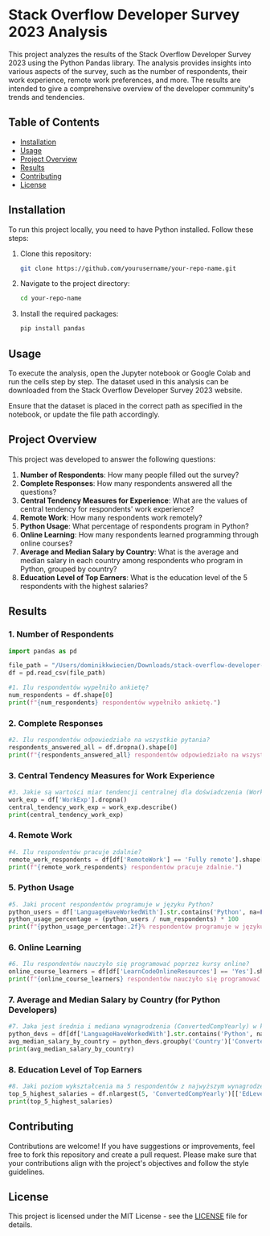 
# Stack Overflow Developer Survey 2023 Analysis

This project analyzes the results of the Stack Overflow Developer Survey 2023 using the Python Pandas library. The analysis provides insights into various aspects of the survey, such as the number of respondents, their work experience, remote work preferences, and more. The results are intended to give a comprehensive overview of the developer community's trends and tendencies.

## Table of Contents

- [Installation](#installation)
- [Usage](#usage)
- [Project Overview](#project-overview)
- [Results](#results)
- [Contributing](#contributing)
- [License](#license)

## Installation

To run this project locally, you need to have Python installed. Follow these steps:

1. Clone this repository:
    ```bash
    git clone https://github.com/yourusername/your-repo-name.git
    ```
2. Navigate to the project directory:
    ```bash
    cd your-repo-name
    ```
3. Install the required packages:
    ```bash
    pip install pandas
    ```

## Usage

To execute the analysis, open the Jupyter notebook or Google Colab and run the cells step by step. The dataset used in this analysis can be downloaded from the Stack Overflow Developer Survey 2023 website.

Ensure that the dataset is placed in the correct path as specified in the notebook, or update the file path accordingly.

## Project Overview

This project was developed to answer the following questions:

1. **Number of Respondents**: How many people filled out the survey?
2. **Complete Responses**: How many respondents answered all the questions?
3. **Central Tendency Measures for Experience**: What are the values of central tendency for respondents' work experience?
4. **Remote Work**: How many respondents work remotely?
5. **Python Usage**: What percentage of respondents program in Python?
6. **Online Learning**: How many respondents learned programming through online courses?
7. **Average and Median Salary by Country**: What is the average and median salary in each country among respondents who program in Python, grouped by country?
8. **Education Level of Top Earners**: What is the education level of the 5 respondents with the highest salaries?

## Results

### 1. Number of Respondents
```python
import pandas as pd

file_path = "/Users/dominikkwiecien/Downloads/stack-overflow-developer-survey-2023/survey_results_public.csv"
df = pd.read_csv(file_path)

#1. Ilu respondentów wypełniło ankietę?
num_respondents = df.shape[0]
print(f"{num_respondents} respondentów wypełniło ankietę.")
```

### 2. Complete Responses
```python
#2. Ilu respondentów odpowiedziało na wszystkie pytania?
respondents_answered_all = df.dropna().shape[0]
print(f"{respondents_answered_all} respondentów odpowiedziało na wszystkie pytania.")
```

### 3. Central Tendency Measures for Work Experience
```python
#3. Jakie są wartości miar tendencji centralnej dla doświadczenia (WorkExp) respondentów?
work_exp = df['WorkExp'].dropna()
central_tendency_work_exp = work_exp.describe()
print(central_tendency_work_exp)
```

### 4. Remote Work
```python
#4. Ilu respondentów pracuje zdalnie?
remote_work_respondents = df[df['RemoteWork'] == 'Fully remote'].shape[0]
print(f"{remote_work_respondents} respondentów pracuje zdalnie.")
```

### 5. Python Usage
```python
#5. Jaki procent respondentów programuje w języku Python?
python_users = df['LanguageHaveWorkedWith'].str.contains('Python', na=False).sum()
python_usage_percentage = (python_users / num_respondents) * 100
print(f"{python_usage_percentage:.2f}% respondentów programuje w języku Python.")
```

### 6. Online Learning
```python
#6. Ilu respondentów nauczyło się programować poprzez kursy online?
online_course_learners = df[df['LearnCodeOnlineResources'] == 'Yes'].shape[0]
print(f"{online_course_learners} respondentów nauczyło się programować poprzez kursy online.")
```

### 7. Average and Median Salary by Country (for Python Developers)
```python
#7. Jaka jest średnia i mediana wynagrodzenia (ConvertedCompYearly) w każdym kraju wśród respondentów, którzy programują w Pythonie i są pogrupowani według kraju?
python_devs = df[df['LanguageHaveWorkedWith'].str.contains('Python', na=False)]
avg_median_salary_by_country = python_devs.groupby('Country')['ConvertedCompYearly'].agg(['mean', 'median']).dropna()
print(avg_median_salary_by_country)
```

### 8. Education Level of Top Earners
```python
#8. Jaki poziom wykształcenia ma 5 respondentów z najwyższym wynagrodzeniem?
top_5_highest_salaries = df.nlargest(5, 'ConvertedCompYearly')[['EdLevel', 'ConvertedCompYearly']]
print(top_5_highest_salaries)
```

## Contributing

Contributions are welcome! If you have suggestions or improvements, feel free to fork this repository and create a pull request. Please make sure that your contributions align with the project's objectives and follow the style guidelines.

## License

This project is licensed under the MIT License - see the [LICENSE](LICENSE) file for details.
